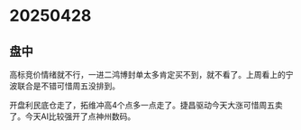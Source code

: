 # 20250428

## 盘中

高标竞价情绪就不行，一进二鸿博封单太多肯定买不到，就不看了。上周看上的宁波联合是不错可惜周五没排到。

开盘利民底仓走了，拓维冲高4个点多一点走了。捷昌驱动今天大涨可惜周五卖了。今天AI比较强开了点神州数码。
